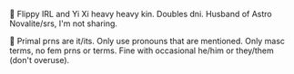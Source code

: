 🥩 Flippy IRL and Yi Xi heavy heavy kin. Doubles dni. Husband of Astro Novalite/srs, I'm not sharing.

🥩 Primal prns are it/its. Only use pronouns that are mentioned. Only masc terms, no fem prns or terms. Fine with occasional he/him or they/them (don't overuse).





